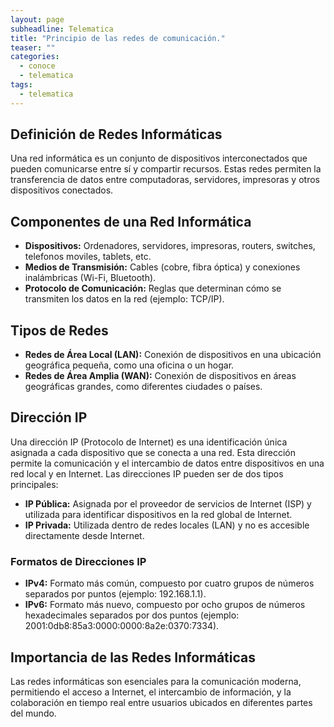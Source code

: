 ```yaml
---
layout: page
subheadline: Telematica
title: "Principio de las redes de comunicación."
teaser: ""
categories:
  - conoce
  - telematica
tags:
  - telematica
---
```


## Definición de Redes Informáticas

Una red informática es un conjunto de dispositivos interconectados que pueden comunicarse entre sí y compartir recursos. Estas redes permiten la transferencia de datos entre computadoras, servidores, impresoras y otros dispositivos conectados.

## Componentes de una Red Informática

- **Dispositivos:** Ordenadores, servidores, impresoras, routers, switches, telefonos moviles, tablets, etc.
- **Medios de Transmisión:** Cables (cobre, fibra óptica) y conexiones inalámbricas (Wi-Fi, Bluetooth).
- **Protocolo de Comunicación:** Reglas que determinan cómo se transmiten los datos en la red (ejemplo: TCP/IP).

## Tipos de Redes

- **Redes de Área Local (LAN):** Conexión de dispositivos en una ubicación geográfica pequeña, como una oficina o un hogar.
- **Redes de Área Amplia (WAN):** Conexión de dispositivos en áreas geográficas grandes, como diferentes ciudades o países.

## Dirección IP

Una dirección IP (Protocolo de Internet) es una identificación única asignada a cada dispositivo que se conecta a una red. Esta dirección permite la comunicación y el intercambio de datos entre dispositivos en una red local y en Internet. Las direcciones IP pueden ser de dos tipos principales:

- **IP Pública:** Asignada por el proveedor de servicios de Internet (ISP) y utilizada para identificar dispositivos en la red global de Internet.
- **IP Privada:** Utilizada dentro de redes locales (LAN) y no es accesible directamente desde Internet.

### Formatos de Direcciones IP

- **IPv4:** Formato más común, compuesto por cuatro grupos de números separados por puntos (ejemplo: 192.168.1.1).
- **IPv6:** Formato más nuevo, compuesto por ocho grupos de números hexadecimales separados por dos puntos (ejemplo: 2001:0db8:85a3:0000:0000:8a2e:0370:7334).

## Importancia de las Redes Informáticas
Las redes informáticas son esenciales para la comunicación moderna, permitiendo el acceso a Internet, el intercambio de información, y la colaboración en tiempo real entre usuarios ubicados en diferentes partes del mundo.
